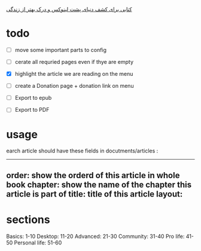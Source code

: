 [کتابی برای کشف دنیای پشت لینوکس و درک بهتر از زندگی](http://linuxbook.ir)


# todo

- [ ] move some important parts to config
- [ ] cerate all requried pages even if thye are empty
- [x] highlight the article we are reading on the menu
- [ ] create a Donation page + donation link on menu
- [ ] Export to epub
- [ ] Export to PDF



# usage
earch article should have these fields in  docutments/articles :

  ---
  order: show the orderd of this article in whole book
  chapter: show the name of the chapter this article is part of
  title: title of this article
  layout: 
  ---

# sections
Basics: 1-10
Desktop: 11-20
Advanced: 21-30
Community: 31-40
Pro life: 41-50
Personal life: 51-60
